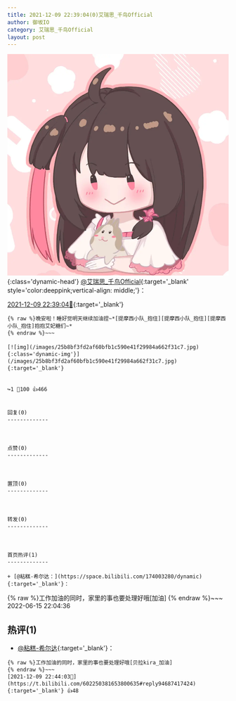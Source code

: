 ```yaml
---
title: 2021-12-09 22:39:04(0)艾瑞思_千鸟Official
author: 御坂IO
category: 艾瑞思_千鸟Official
layout: post
---
```


![img](/images/7e08840c56f251de28bdf766b647bd5fe9a5d50a.jpg){:class='dynamic-head'}
[@艾瑞思_千鸟Official](https://space.bilibili.com/1090010845/dynamic){:target='_blank' style='color:deeppink;vertical-align: middle;'}：

[2021-12-09 22:39:04🔗](https://t.bilibili.com/602250381653800635){:target='_blank'}

~~~
{% raw %}晚安啦！睡好觉明天继续加油捏~*[提摩西小队_抱住][提摩西小队_抱住][提摩西小队_抱住]抱抱艾妃糖们~*
{% endraw %}~~~

[![img](/images/25b8bf3fd2af60bfb1c590e41f29984a662f31c7.jpg){:class='dynamic-img'}](/images/25b8bf3fd2af60bfb1c590e41f29984a662f31c7.jpg){:target='_blank'}


↪️1 💬100 👍466


回复(0)
-------------



点赞(0)
-------------



置顶(0)
-------------



转发(0)
-------------



首页热评(1)
-------------

+ [@粘糕-希尔达：](https://space.bilibili.com/174003280/dynamic){:target='_blank'}：
~~~
{% raw %}工作加油的同时，家里的事也要处理好哦[加油]
{% endraw %}~~~
2022-06-15 22:04:36


热评(1)
-------------

+ [@粘糕-希尔达](https://space.bilibili.com/174003280/dynamic){:target='_blank'}：
~~~
{% raw %}工作加油的同时，家里的事也要处理好哦[贝拉kira_加油]
{% endraw %}~~~
[2021-12-09 22:44:03🔗](https://t.bilibili.com/602250381653800635#reply94687417424){:target='_blank'} 👍48


